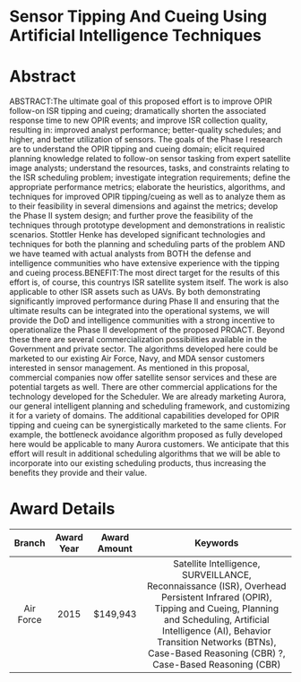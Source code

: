 
Sensor Tipping And Cueing Using Artificial Intelligence Techniques
==================================================================

# Abstract


ABSTRACT:The ultimate goal of this proposed effort is to improve OPIR follow-on ISR tipping and cueing; dramatically shorten the associated response time to new OPIR events; and improve ISR collection quality, resulting in: improved analyst performance; better-quality schedules; and higher, and better utilization of sensors. The goals of the Phase I research are to understand the OPIR tipping and cueing domain; elicit required planning knowledge related to follow-on sensor tasking from expert satellite image analysts; understand the resources, tasks, and constraints relating to the ISR scheduling problem; investigate integration requirements; define the appropriate performance metrics; elaborate the heuristics, algorithms, and techniques for improved OPIR tipping/cueing as well as to analyze them as to their feasibility in several dimensions and against the metrics; develop the Phase II system design; and further prove the feasibility of the techniques through prototype development and demonstrations in realistic scenarios. Stottler Henke has developed significant technologies and techniques for both the planning and scheduling parts of the problem AND we have teamed with actual analysts from BOTH the defense and intelligence communities who have extensive experience with the tipping and cueing process.BENEFIT:The most direct target for the results of this effort is, of course, this countrys ISR satellite system itself. The work is also applicable to other ISR assets such as UAVs. By both demonstrating significantly improved performance during Phase II and ensuring that the ultimate results can be integrated into the operational systems, we will provide the DoD and intelligence communities with a strong incentive to operationalize the Phase II development of the proposed PROACT. Beyond these there are several commercialization possibilities available in the Government and private sector. The algorithms developed here could be marketed to our existing Air Force, Navy, and MDA sensor customers interested in sensor management. As mentioned in this proposal, commercial companies now offer satellite sensor services and these are potential targets as well. There are other commercial applications for the technology developed for the Scheduler. We are already marketing Aurora, our general intelligent planning and scheduling framework, and customizing it for a variety of domains. The additional capabilities developed for OPIR tipping and cueing can be synergistically marketed to the same clients. For example, the bottleneck avoidance algorithm proposed as fully developed here would be applicable to many Aurora customers. We anticipate that this effort will result in additional scheduling algorithms that we will be able to incorporate into our existing scheduling products, thus increasing the benefits they provide and their value.  

# Award Details

|Branch|Award Year|Award Amount|Keywords|
| :---: | :---: | :---: | :---: |
|Air Force|2015|$149,943|Satellite Intelligence, SURVEILLANCE, Reconnaissance (ISR), Overhead Persistent Infrared (OPIR), Tipping and Cueing, Planning and Scheduling, Artificial Intelligence (AI), Behavior Transition Networks (BTNs), Case-Based Reasoning (CBR) ?, Case-Based Reasoning (CBR)|
